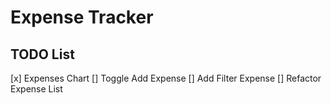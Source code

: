 # Expense Tracker

## TODO List

[x] Expenses Chart
[] Toggle Add Expense
[] Add Filter Expense
[] Refactor Expense List
